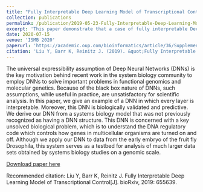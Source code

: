 ```yaml
---
title: "Fully Interpretable Deep Learning Model of Transcriptional Control"
collection: publications
permalink: /publication/2019-05-23-Fully-Interpretable-Deep-Learning-Model-of-Transcriptional-Control
excerpt: 'This paper demonstrate that a case of fully interpretable Deep Learning Model which is '
date: 2020-07-15
venue: 'ISMB 2020'
paperurl: 'https://academic.oup.com/bioinformatics/article/36/Supplement_1/i499/5870526'
citation: 'Liu Y, Barr K, Reinitz J. (2019). &quot;Fully Interpretable Deep Learning Model of Transcriptional Control[J].&quot; <i> Submitted </i>. 1(3).'
---
```

The universal expressibility assumption of Deep Neural Networks (DNNs) is the key motivation behind recent work in the system biology community to employ DNNs to solve important problems in functional genomics and molecular genetics. Because of the black box nature of DNNs, such assumptions, while useful in practice, are unsatisfactory for scientific analysis. In this paper, we give an example of a DNN in which every layer is interpretable. Moreover, this DNN is biologically validated and predictive. We derive our DNN from a systems biology model that was not previously recognized as having a DNN structure. This DNN is concerned with a key unsolved biological problem, which is to understand the DNA regulatory code which controls how genes in multicellular organisms are turned on and off. Although we apply our DNN to data from the early embryo of the fruit fly Drosophila, this system serves as a testbed for analysis of much larger data sets obtained by systems biology studies on a genomic scale.

[Download paper here](https://academic.oup.com/bioinformatics/article/36/Supplement_1/i499/5870526)

Recommended citation: Liu Y, Barr K, Reinitz J. Fully Interpretable Deep Learning Model of Transcriptional Control[J]. bioRxiv, 2019: 655639.
